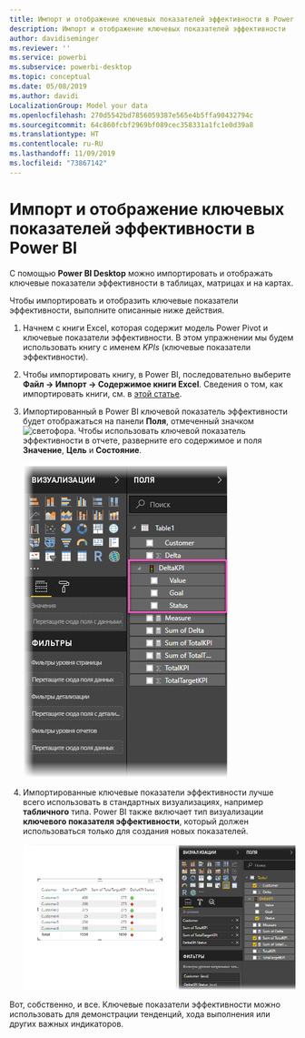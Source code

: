 ```yaml
---
title: Импорт и отображение ключевых показателей эффективности в Power BI
description: Импорт и отображение ключевых показателей эффективности
author: davidiseminger
ms.reviewer: ''
ms.service: powerbi
ms.subservice: powerbi-desktop
ms.topic: conceptual
ms.date: 05/08/2019
ms.author: davidi
LocalizationGroup: Model your data
ms.openlocfilehash: 270d5542bd7856059387e565e4b5ffa90432794c
ms.sourcegitcommit: 64c860fcbf2969bf089cec358331a1fc1e0d39a8
ms.translationtype: HT
ms.contentlocale: ru-RU
ms.lasthandoff: 11/09/2019
ms.locfileid: "73867142"
---
```

# <a name="import-and-display-kpis-in-power-bi"></a>Импорт и отображение ключевых показателей эффективности в Power BI
С помощью **Power BI Desktop** можно импортировать и отображать ключевые показатели эффективности в таблицах, матрицах и на картах.

Чтобы импортировать и отобразить ключевые показатели эффективности, выполните описанные ниже действия.

1. Начнем с книги Excel, которая содержит модель Power Pivot и ключевые показатели эффективности. В этом упражнении мы будем использовать книгу с именем *KPIs* (ключевые показатели эффективности).

1. Чтобы импортировать книгу, в Power BI, последовательно выберите **Файл -> Импорт -> Содержимое книги Excel**. Сведения о том, как импортировать книги, см. в [этой статье](desktop-import-excel-workbooks.md). 

1. Импортированный в Power BI ключевой показатель эффективности будет отображаться на панели **Поля**, отмеченный значком ![светофора](media/desktop-import-and-display-kpis/traffic.png). Чтобы использовать ключевой показатель эффективности в отчете, разверните его содержимое и поля **Значение**, **Цель** и **Состояние**.

    ![](media/desktop-import-and-display-kpis/desktoppreviewfeatureon2.png)

1. Импортированные ключевые показатели эффективности лучше всего использовать в стандартных визуализациях, например **табличного** типа. Power BI также включает тип визуализации **ключевого показателя эффективности**, который должен использоваться только для создания новых показателей.
   
    ![](media/desktop-import-and-display-kpis/desktoppreviewfeatureon3.png)

Вот, собственно, и все. Ключевые показатели эффективности можно использовать для демонстрации тенденций, хода выполнения или других важных индикаторов.
